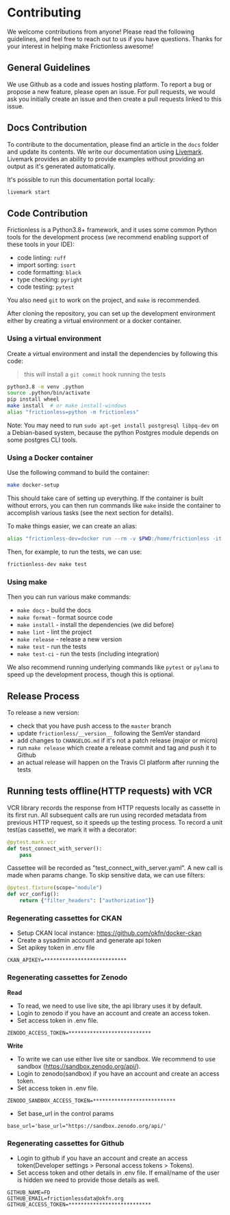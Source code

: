 # Contributing

We welcome contributions from anyone! Please read the following guidelines, and feel free to reach out to us if you have questions. Thanks for your interest in helping make Frictionless awesome!

## General Guidelines

We use Github as a code and issues hosting platform. To report a bug or propose a new feature, please open an issue. For pull requests, we would ask you initially create an issue and then create a pull requests linked to this issue.

## Docs Contribution

To contribute to the documentation, please find an article in the `docs` folder and update its contents. We write our documentation using [Livemark](https://livemark.frictionlessdata.io). Livemark provides an ability to provide examples without providing an output as it's generated automatically.

It's possible to run this documentation portal locally:

```bash tabs=CLI
livemark start
```

## Code Contribution

Frictionless is a Python3.8+ framework, and it uses some common Python tools for the development process (we recommend enabling support of these tools in your IDE):

- code linting: `ruff`
- import sorting: `isort`
- code formatting: `black`
- type checking: `pyright`
- code testing: `pytest`

You also need `git` to work on the project, and `make` is recommended.

After cloning the repository, you can set up the development environment
either by creating a virtual environment or a docker container.

### Using a virtual environment

Create a virtual environment and install the dependencies by following this code:

> this will install a `git commit` hook running the tests

```bash tabs=CLI
python3.8 -m venv .python
source .python/bin/activate
pip install wheel
make install  # or make install-windows
alias "frictionless=python -m frictionless"
```

Note: You may need to run `sudo apt-get install postgresql libpq-dev` on a Debian-based system, because the python Postgres module depends on some postgres CLI tools.

### Using a Docker container

Use the following command to build the container:

```bash tabs=CLI
make docker-setup
```

This should take care of setting up everything. If the container is
built without errors, you can then run commands like `make` inside the
container to accomplish various tasks (see the next section for details).

To make things easier, we can create an alias:

```bash tabs=CLI
alias "frictionless-dev=docker run --rm -v $PWD:/home/frictionless -it frictionless-dev"
```

Then, for example, to run the tests, we can use:

```bash tabs=CLI
frictionless-dev make test
```

### Using make

Then you can run various make commands:
- `make docs` - build the docs
- `make format` - format source code
- `make install` - install the dependencies (we did before)
- `make lint` - lint the project
- `make release` - release a new version
- `make test` - run the tests
- `make test-ci` - run the tests (including integration)

We also recommend running underlying commands like `pytest` or `pylama` to speed up the development process, though this is optional.

## Release Process

To release a new version:
- check that you have push access to the `master` branch
- update `frictionless/__version__` following the SemVer standard
- add changes to `CHANGELOG.md` if it's not a patch release (major or micro)
- run `make release` which create a release commit and tag and push it to Github
- an actual release will happen on the Travis CI platform after running the tests

## Running tests offline(HTTP requests) with VCR

VCR library records the response from HTTP requests locally as cassette in its first run. All subsequent calls are run using recorded metadata
from previous HTTP request, so it speeds up the testing process. To record a unit test(as cassette), we mark it with a decorator:

```python
@pytest.mark.vcr
def test_connect_with_server():
	pass
```

Cassettee will be recorded as "test_connect_with_server.yaml". A new call is made when params change. To skip sensitive data,
we can use filters:

```python
@pytest.fixture(scope="module")
def vcr_config():
    return {"filter_headers": ["authorization"]}
```

### Regenerating cassettes for CKAN

- Setup CKAN local instance: https://github.com/okfn/docker-ckan
- Create a sysadmin account and generate api token
- Set apikey token in .env file
```
CKAN_APIKEY=***************************
```
### Regenerating cassettes for Zenodo

**Read**
- To read, we need to use live site, the api library uses it by default.
- Login to zenodo if you have an account and create an access token.
- Set access token in .env file.
```
ZENODO_ACCESS_TOKEN=***************************
```
**Write**
- To write we can use either live site or sandbox. We recommend to use sandbox (https://sandbox.zenodo.org/api/).
- Login to zenodo(sandbox) if you have an account and create an access token.
- Set access token in .env file.
```
ZENODO_SANDBOX_ACCESS_TOKEN=***************************
```
- Set base_url in the control params
```
base_url='base_url="https://sandbox.zenodo.org/api/'
```
### Regenerating cassettes for Github

- Login to github if you have an account and create an access token(Developer settings > Personal access tokens > Tokens).
- Set access token and other details in .env file. If email/name of the user is hidden we need to provide those details as well.
```
GITHUB_NAME=FD
GITHUB_EMAIL=frictionlessdata@okfn.org
GITHUB_ACCESS_TOKEN=***************************
```

